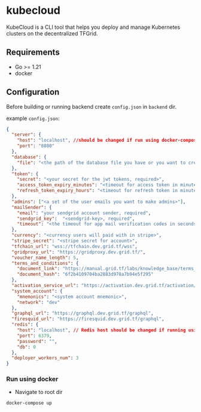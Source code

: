 # kubecloud

KubeCloud is a CLI tool that helps you deploy and manage Kubernetes clusters on the decentralized TFGrid.

## Requirements

- Go >= 1.21
- docker

## Configuration

Before building or running backend create `config.json` in `backend` dir.

example `config.json`:

```json
{
  "server": {
    "host": "localhost", //should be changed if run using docker-compose to be `0.0.0.0`
    "port": "8080"
  },
  "database": {
    "file": "<the path of the database file you have or you want to create, default is `users.db`>"
  },
  "token": {
    "secret": "<your secret for the jwt tokens, required>",
    "access_token_expiry_minutes": "<timeout for access token in minutes>",
    "refresh_token_expiry_hours": "<timeout for refresh token in minutes>"
  },
  "admins": ["<a set of the user emails you want to make admins>"],
  "mailSender": {
    "email": "your sendgrid account sender, required",
    "sendgrid_key":  "<sendgrid-key>, required",
    "timeout": "<the timeout for app mail verification codes in seconds, required>"
  },
  "currency": "<currency users will paid with in stripe>",
  "stripe_secret": "<stripe secret for account>",
  "tfchain_url": "wss://tfchain.dev.grid.tf/wss",
  "gridproxy_url": "https://gridproxy.dev.grid.tf/",
  "voucher_name_length": 5,
  "terms_and_conditions": {
    "document_link": "https://manual.grid.tf/labs/knowledge_base/terms_conditions_all3",
    "document_hash": "6f2b4109704ba2883d978a7b94e5f295"
  },
  "activation_service_url": "https://activation.dev.grid.tf/activation/activate",
  "system_account": {
    "mnemonics": "<system account mnemonic>",
    "network": "dev"
  },
  "graphql_url": "https://graphql.dev.grid.tf/graphql",
  "firesquid_url": "https://firesquid.dev.grid.tf/graphql",
  "redis": {
    "host": "localhost", // Redis host should be changed if running using docker-compose to be `redis`
    "port": 6379,
    "password": "",
    "db": 0
  },
  "deployer_workers_num": 3
}
```

### Run using docker 

- Navigate to root dir

```bash
docker-compose up
```